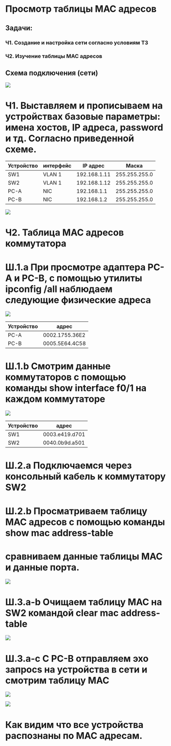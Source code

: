# Просмотр таблицы MAC адресов

## Задачи:
### Ч1. Создание и настройка сети согласно условиям ТЗ
### Ч2. Изучение таблицы MAC адресов
    
## Схема подключения (сети)

![](https://github.com/Grotemast/STUDIES/blob/main/DZ%202/DZ%202%20PNG/Screenshot_2.0.png)
   
# Ч1. Выставляем и прописываем на устройствах базовые параметры: имена хостов, IP адреса, password и тд. Согласно приведенной схеме.

 | Устройство | интерфейс |   IP адрес     |      Маска      |
 |------------|-----------|----------------|-----------------|
 |     SW1    |   VLAN 1  |  192.168.1.11  |  255.255.255.0  |
 |     SW2    |   VLAN 1  |  192.168.1.12  |  255.255.255.0  |
 |    PC-A    |     NIC   |  192.168.1.1   |  255.255.255.0  |
 |    PC-B    |     NIC   |  192.168.1.2   |  255.255.255.0  |
 
 
 
 ![](https://github.com/Grotemast/STUDIES/blob/main/DZ%202/DZ%202%20PNG/Screenshot_2.1.png)


# Ч2. Таблица MAC адресов коммутатора

# Ш.1.a  При просмотре адаптера PC-A и PC-B, с помощью утилиты ipconfig /all наблюдаем следующие физические адреса 

 ![](https://github.com/Grotemast/STUDIES/blob/main/DZ%202/DZ%202%20PNG/Screenshot_2.3.png)
 
  | Устройство |        адрес           |  
  |------------|------------------------|
  |     PC-A   |    0002.1755.36E2      | 
  |     PC-B   |    0005.5E64.4C58      |
 
# Ш.1.b  Смотрим данные коммутаторов с помощью команды show interface f0/1 на каждом коммутаторе
 
 ![](https://github.com/Grotemast/STUDIES/blob/main/DZ%202/DZ%202%20PNG/Screenshot_2.2.2.png)
 
  | Устройство |         адрес         |  
  |------------|-----------------------|
  |     SW1    |     0003.e419.d701    | 
  |     SW2    |     0040.0b9d.a501    | 
 
 # Ш.2.a Подключаемся через консольный кабель к коммутатору SW2 
 
 # Ш.2.b Просматриваем таблицу MAC адресов с помощью команды show mac address-table 

 # сравниваем данные таблицы MAC и данные порта.

![](https://github.com/Grotemast/STUDIES/blob/main/DZ%202/DZ%202%20PNG/Screenshot_2.7.png)

 # Ш.3.a-b Очищаем таблицу MAC на SW2 командой clear mac address-table

![](https://github.com/Grotemast/STUDIES/blob/main/DZ%202/DZ%202%20PNG/Screenshot_2.8.png)

# Ш.3.a-c С PC-B отправляем эхо запросs на устройства в сети и смотрим таблицу MAC 

![](https://github.com/Grotemast/STUDIES/blob/main/DZ%202/DZ%202%20PNG/Screenshot_2.9.png)

![](https://github.com/Grotemast/STUDIES/blob/main/DZ%202/DZ%202%20PNG/Screenshot_2.10.png)

# Как видим что все устройства распознаны по MAC адресам.

